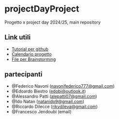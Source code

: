 # projectDayProject
Progetto x project day 2024/25, main repository 

## Link utili

 - [Tutorial per github](https://youtu.be/Oaj3RBIoGFc)
 - [Calendario progetto](https://calendar.google.com/calendar/u/1?cid=YmE3YzA1YTFhZGZkY2YwMDk5NDNjYWExMTMyYmM5MmJiYzkwNmQ4N2VkMjE2YzFkNmZlMGQyOWVlMzk2NzIxN0Bncm91cC5jYWxlbmRhci5nb29nbGUuY29t)
 - [File per Brainstorming](https://docs.google.com/document/d/1xhZ2pvEXwxZgi2nLGvhQNT0QwR1hFlfD-s-7Yw2B3Qc/edit?usp=sharing)

## partecipanti

- @Federico Navoni (navonifederico777@gmail.com)
- @Edoardo Biestro (edobi@outlook.it)
- @Alessandro Patti (alepatti07@gmail.com)
- @Ido Natan (natanido9@gmail.com)
- @Riccardo Dilecce (rikydileva@gmail.com)
- @Francesco Jendoubi (email)
